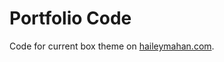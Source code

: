 Portfolio Code
==============

Code for current box theme on [haileymahan.com](http://haileymahan.com/).
